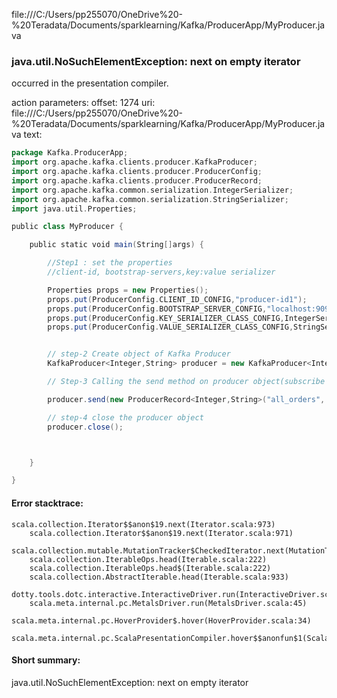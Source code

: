 file:///C:/Users/pp255070/OneDrive%20-%20Teradata/Documents/sparklearning/Kafka/ProducerApp/MyProducer.java
### java.util.NoSuchElementException: next on empty iterator

occurred in the presentation compiler.

action parameters:
offset: 1274
uri: file:///C:/Users/pp255070/OneDrive%20-%20Teradata/Documents/sparklearning/Kafka/ProducerApp/MyProducer.java
text:
```scala
package Kafka.ProducerApp;
import org.apache.kafka.clients.producer.KafkaProducer;
import org.apache.kafka.clients.producer.ProducerConfig;
import org.apache.kafka.clients.producer.ProducerRecord;
import org.apache.kafka.common.serialization.IntegerSerializer;
import org.apache.kafka.common.serialization.StringSerializer;
import java.util.Properties;

public class MyProducer {

    public static void main(String[]args) {

        //Step1 : set the properties
        //client-id, bootstrap-servers,key:value serializer

        Properties props = new Properties();
        props.put(ProducerConfig.CLIENT_ID_CONFIG,"producer-id1");
        props.put(ProducerConfig.BOOTSTRAP_SERVER_CONFIG,"localhost:9092,localhost:9093");
        props.put(ProducerConfig.KEY_SERIALIZER_CLASS_CONFIG,IntegerSerializer.class.getName());
        props.put(ProducerConfig.VALUE_SERIALIZER_CLASS_CONFIG,StringSerializer.class.getName());


        // step-2 Create object of Kafka Producer
        KafkaProducer<Integer,String> producer = new KafkaProducer<Integer,String>(props);

        // Step-3 Calling the send method on producer object(subscribe to topic)

        producer.send(new ProducerRecord<Integer,String>("all_orders", 1, "This is my first message@@"));

        // step-4 close the producer object
        producer.close();



    }

}
```



#### Error stacktrace:

```
scala.collection.Iterator$$anon$19.next(Iterator.scala:973)
	scala.collection.Iterator$$anon$19.next(Iterator.scala:971)
	scala.collection.mutable.MutationTracker$CheckedIterator.next(MutationTracker.scala:76)
	scala.collection.IterableOps.head(Iterable.scala:222)
	scala.collection.IterableOps.head$(Iterable.scala:222)
	scala.collection.AbstractIterable.head(Iterable.scala:933)
	dotty.tools.dotc.interactive.InteractiveDriver.run(InteractiveDriver.scala:168)
	scala.meta.internal.pc.MetalsDriver.run(MetalsDriver.scala:45)
	scala.meta.internal.pc.HoverProvider$.hover(HoverProvider.scala:34)
	scala.meta.internal.pc.ScalaPresentationCompiler.hover$$anonfun$1(ScalaPresentationCompiler.scala:342)
```
#### Short summary: 

java.util.NoSuchElementException: next on empty iterator